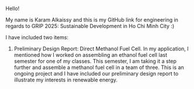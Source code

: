Hello!

My name is Karam Alkaissy and this is my GitHub link for engineering in regards to GRIP 2025: Sustainable Development in Ho Chi Minh City :)

I have included two items:

1. Preliminary Design Report: Direct Methanol Fuel Cell.
   In my application, I mentioned how I worked on assembling an ethanol fuel cell last semester for one of my classes. This semester, I am taking it a step further and assemble a methanol fuel cell in a team of three. This is an ongoing project and I have included our preliminary design report to illustrate my interests in renewable energy.
